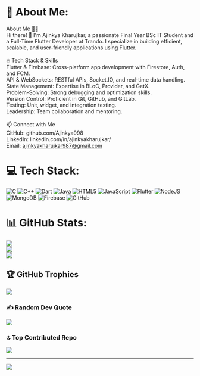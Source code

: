 # 💫 About Me:
About Me 👨‍💻<br>Hi there! 👋 I'm Ajinkya Kharujkar, a passionate Final Year BSc IT Student and a Full-Time Flutter Developer at Trando. I specialize in building efficient, scalable, and user-friendly applications using Flutter.<br><br>🔥 Tech Stack & Skills<br>Flutter & Firebase: Cross-platform app development with Firestore, Auth, and FCM.<br>API & WebSockets: RESTful APIs, Socket.IO, and real-time data handling.<br>State Management: Expertise in BLoC, Provider, and GetX.<br>Problem-Solving: Strong debugging and optimization skills.<br>Version Control: Proficient in Git, GitHub, and GitLab.<br>Testing: Unit, widget, and integration testing.<br>Leadership: Team collaboration and mentoring.<br><br>📫 Connect with Me<br>GitHub: github.com/Ajinkya998<br>LinkedIn: linkedin.com/in/ajinkyakharujkar/<br>Email: ajinkyakharujkar987@gmail.com


# 💻 Tech Stack:
![C](https://img.shields.io/badge/c-%2300599C.svg?style=for-the-badge&logo=c&logoColor=white) ![C++](https://img.shields.io/badge/c++-%2300599C.svg?style=for-the-badge&logo=c%2B%2B&logoColor=white) ![Dart](https://img.shields.io/badge/dart-%230175C2.svg?style=for-the-badge&logo=dart&logoColor=white) ![Java](https://img.shields.io/badge/java-%23ED8B00.svg?style=for-the-badge&logo=openjdk&logoColor=white) ![HTML5](https://img.shields.io/badge/html5-%23E34F26.svg?style=for-the-badge&logo=html5&logoColor=white) ![JavaScript](https://img.shields.io/badge/javascript-%23323330.svg?style=for-the-badge&logo=javascript&logoColor=%23F7DF1E) ![Flutter](https://img.shields.io/badge/Flutter-%2302569B.svg?style=for-the-badge&logo=Flutter&logoColor=white) ![NodeJS](https://img.shields.io/badge/node.js-6DA55F?style=for-the-badge&logo=node.js&logoColor=white) ![MongoDB](https://img.shields.io/badge/MongoDB-%234ea94b.svg?style=for-the-badge&logo=mongodb&logoColor=white) ![Firebase](https://img.shields.io/badge/firebase-a08021?style=for-the-badge&logo=firebase&logoColor=ffcd34) ![GitHub](https://img.shields.io/badge/github-%23121011.svg?style=for-the-badge&logo=github&logoColor=white)
# 📊 GitHub Stats:
![](https://github-readme-stats.vercel.app/api?username=Ajinkya998&theme=dark&hide_border=false&include_all_commits=false&count_private=false)<br/>
![](https://nirzak-streak-stats.vercel.app/?user=Ajinkya998&theme=dark&hide_border=false)<br/>
![](https://github-readme-stats.vercel.app/api/top-langs/?username=Ajinkya998&theme=dark&hide_border=false&include_all_commits=false&count_private=false&layout=compact)

## 🏆 GitHub Trophies
![](https://github-profile-trophy.vercel.app/?username=Ajinkya998&theme=radical&no-frame=false&no-bg=true&margin-w=4)

### ✍️ Random Dev Quote
![](https://quotes-github-readme.vercel.app/api?type=horizontal&theme=radical)

### 🔝 Top Contributed Repo
![](https://github-contributor-stats.vercel.app/api?username=Ajinkya998&limit=5&theme=dark&combine_all_yearly_contributions=true)

---
[![](https://visitcount.itsvg.in/api?id=Ajinkya998&icon=0&color=0)](https://visitcount.itsvg.in)

<!-- Proudly created with GPRM ( https://gprm.itsvg.in ) -->
